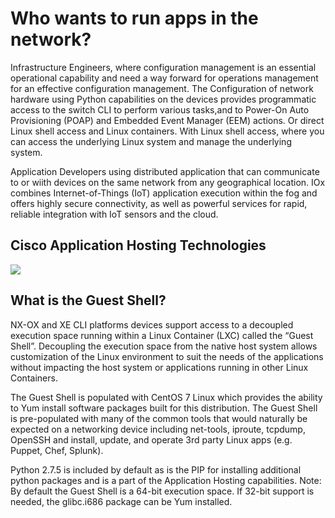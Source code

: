 # Who wants to run apps in the network?

Infrastructure Engineers, where configuration management is an essential operational capability and need a way forward for 
operations management for an effective configuration management. The Configuration of network hardware using Python capabilities 
on the devices provides programmatic access to the switch CLI to perform various tasks,and to Power-On Auto Provisioning (POAP) 
and Embedded Event Manager (EEM) actions. Or direct Linux shell access and Linux containers. With Linux shell access, 
where you can access the underlying Linux system and manage the underlying system.

Application Developers using distributed application that can communicate to or wiith devices on the same network from any geographical 
location. IOx combines Internet-of-Things (IoT) application execution within the fog and offers highly secure connectivity, as well as powerful services for rapid, reliable integration with IoT sensors and the cloud.

## Cisco Application Hosting Technologies

![](/posts/files/cloud_to_fog/images/cisco_application_hosting_technologies.png)

## What is the Guest Shell?

NX-OX and XE CLI platforms devices support access to a decoupled execution space running within a Linux Container (LXC) called the “Guest Shell”. Decoupling the execution space from the native host system allows customization of the Linux environment to suit the needs of the applications without impacting the host system or applications running in other Linux Containers.

The Guest Shell is populated with CentOS 7 Linux which provides the ability to Yum install software packages built for this distribution. The Guest Shell is pre-populated with many of the common tools that would naturally be expected on a networking device including net-tools, iproute, tcpdump, OpenSSH and install, update, and operate 3rd party Linux apps (e.g. Puppet, Chef, Splunk). 

Python 2.7.5 is included by default as is the PIP for installing additional python packages and is a part of the Application Hosting capabilities. Note: By default the Guest Shell is a 64-bit execution space. If 32-bit support is needed, the glibc.i686 package can be Yum installed.


